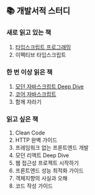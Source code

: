 ## 📚 개발서적 스터디

### 새로 읽고 있는 책

1. [타입스크립트 프로그래밍](https://github.com/salmonco/book-study/tree/main/ts-programming)
2. 이펙티브 타입스크립트

### 한 번 이상 읽은 책

1. [모던 자바스크립트 Deep Dive](https://github.com/salmonco/book-study/tree/main/modern-js-deepdive)
2. [코어 자바스크립트](https://github.com/salmonco/book-study/tree/main/core-js)
3. 함께 자라기

### 읽고 싶은 책

1. Clean Code
2. HTTP 완벽 가이드
3. 프레임워크 없는 프론트엔드 개발
4. 모던 리액트 Deep Dive
5. 웹 접근성 프로젝트 시작하기
6. 프론트엔드 성능 최적화 가이드
7. 객체지향의 사실과 오해
8. 코드 작성 가이드
